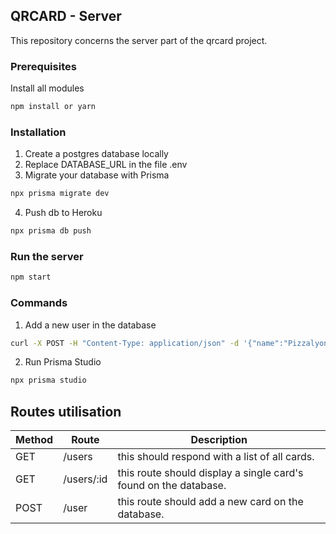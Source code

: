 ## QRCARD - Server

This repository concerns the server part of the qrcard project.

### Prerequisites

Install all modules
  ```sh
  npm install or yarn
  ```

### Installation

1. Create a postgres database locally
2. Replace DATABASE_URL in the file .env
3. Migrate your database with Prisma
```sh
npx prisma migrate dev
```
4. Push db to Heroku
```sh
npx prisma db push
```
   
### Run the server

```sh
npm start
```

### Commands

1. Add a new user in the database
```sh
curl -X POST -H "Content-Type: application/json" -d '{"name":"Pizzalyon", "adress": "Lyon", "category":"pizza"}' http://localhost:3000/user```
```
2. Run Prisma Studio
```sh
npx prisma studio
```

## Routes utilisation

|Method	|Route	|Description|
|-------|------|-----------|
|GET	| /users | this should respond with a list of all cards.|
|GET	| /users/:id	| this route should display a single card's found on the database.|
|POST	| /user | this route should add a new card on the database.|
